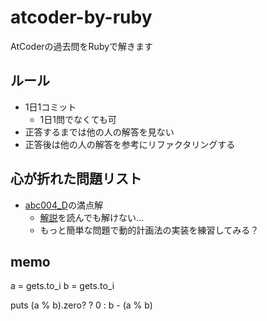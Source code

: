 # atcoder-by-ruby
AtCoderの過去問をRubyで解きます

## ルール
- 1日1コミット
  - 1日1問でなくても可
- 正答するまでは他の人の解答を見ない
- 正答後は他の人の解答を参考にリファクタリングする

## 心が折れた問題リスト
- [abc004_D](http://abc004.contest.atcoder.jp/tasks/abc004_4)の満点解
  - [解説](https://www.slideshare.net/chokudai/abc004)を読んでも解けない...
  - もっと簡単な問題で動的計画法の実装を練習してみる？

## memo

a = gets.to_i
b = gets.to_i
 
puts (a % b).zero? ? 0 : b - (a % b)
